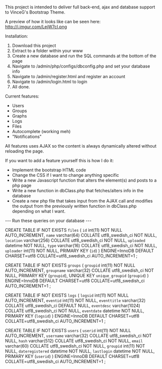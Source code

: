 This project is intended to deliver full back-end, ajax and database support to VinceG's Bootstrap Theme.

A preview of how it looks like can be seen here:
http://i.imgur.com/LejW7cI.png

Installation:

1. Download this project
2. Extract to a folder within your www
3. Create a new database and run the SQL commands at the bottom of the page
4. Navigate to /admin/php/configs/dbconfig.php and set your database info
5. Navigate to /admin/register.html and register an account
6. Navigate to /admin/login.html to login
7. All done.

Current features:

- Users
- Groups
- Graphs
- Logs
- Files
- Autocomplete (working meh)
- "Notifications"

All features uses AJAX so the content is always dynamically altered without reloading the page.

If you want to add a feature yourself this is how I do it:

- Implement the bootstrap HTML code
- Change the CSS if I want to change anything specific
- Write a new Javascript function that alters the element(s) and posts to a php page
- Write a new function in dbClass.php that fetches/alters info in the database
- Create a new php file that takes input from the AJAX call and modifies the output from the previously written function in dbClass.php depending on what I want.

--- Run these queries on your database ---

CREATE TABLE IF NOT EXISTS `files` (
  `id` int(11) NOT NULL AUTO_INCREMENT,
  `name` varchar(64) COLLATE utf8_swedish_ci NOT NULL,
  `location` varchar(256) COLLATE utf8_swedish_ci NOT NULL,
  `uploaded` datetime NOT NULL,
  `type` varchar(16) COLLATE utf8_swedish_ci NOT NULL,
  `uploader` int(11) NOT NULL,
  PRIMARY KEY (`id`)
) ENGINE=InnoDB DEFAULT CHARSET=utf8 COLLATE=utf8_swedish_ci AUTO_INCREMENT=1 ;

CREATE TABLE IF NOT EXISTS `groups` (
  `groupid` int(11) NOT NULL AUTO_INCREMENT,
  `groupname` varchar(32) COLLATE utf8_swedish_ci NOT NULL,
  PRIMARY KEY (`groupid`),
  UNIQUE KEY `unique_groupid` (`groupid`)
) ENGINE=InnoDB  DEFAULT CHARSET=utf8 COLLATE=utf8_swedish_ci AUTO_INCREMENT=1 ;

CREATE TABLE IF NOT EXISTS `logs` (
  `logsid` int(11) NOT NULL AUTO_INCREMENT,
  `eventid` int(11) NOT NULL,
  `eventtitle` varchar(32) COLLATE utf8_swedish_ci DEFAULT NULL,
  `eventdesc` varchar(1024) COLLATE utf8_swedish_ci NOT NULL,
  `eventdate` datetime NOT NULL,
  PRIMARY KEY (`logsid`)
) ENGINE=InnoDB  DEFAULT CHARSET=utf8 COLLATE=utf8_swedish_ci AUTO_INCREMENT=1 ;

CREATE TABLE IF NOT EXISTS `users` (
  `userid` int(11) NOT NULL AUTO_INCREMENT,
  `username` varchar(32) COLLATE utf8_swedish_ci NOT NULL,
  `hash` varchar(512) COLLATE utf8_swedish_ci NOT NULL,
  `email` varchar(60) COLLATE utf8_swedish_ci NOT NULL,
  `groupid` int(11) NOT NULL,
  `dateregistered` datetime NOT NULL,
  `lastlogin` datetime NOT NULL,
  PRIMARY KEY (`userid`)
) ENGINE=InnoDB  DEFAULT CHARSET=utf8 COLLATE=utf8_swedish_ci AUTO_INCREMENT=1 ;